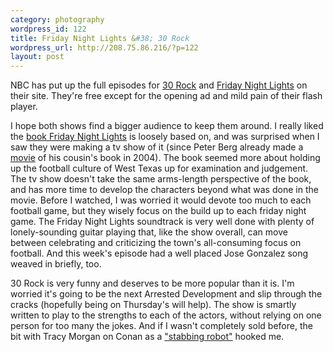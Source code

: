 ```yaml
--- 
category: photography
wordpress_id: 122
title: Friday Night Lights &#38; 30 Rock
wordpress_url: http://208.75.86.216/?p=122
layout: post
---
```

NBC has put up the full episodes for <a href="http://www.nbc.com/Video/rewind/full_episodes/30rock.shtml">30 Rock</a> and <a href="http://www.nbc.com/Video/rewind/full_episodes/friday_night_lights.shtml">Friday Night Lights</a> on their site. They're free except for the opening ad and mild pain of their flash player. 

I hope both shows find a bigger audience to keep them around. I really liked the <a href="http://www.amazon.com/Friday-Night-Lights-Town-Dream/dp/0306809907/">book Friday Night Lights</a> is loosely based on, and was surprised when I saw they were making a tv show of it (since Peter Berg already made a <a href="http://imdb.com/title/tt0390022/">movie</a> of his cousin's book in 2004). The book seemed more about holding up the football culture of West Texas up for examination and judgement. The tv show doesn't take the same arms-length perspective of the book, and has more time to develop the characters beyond what was done in the movie. Before I watched, I was worried it would devote too much to each football game, but they wisely focus on the build up to each friday night game. The Friday Night Lights soundtrack is very well done with plenty of lonely-sounding guitar playing that, like the show overall, can move between celebrating and criticizing the town's all-consuming focus on football. And this week's episode had a well placed Jose Gonzalez song weaved in briefly, too.

30 Rock is very funny and deserves to be more popular than it is. I'm worried it's going to be the next Arrested Development and slip through the cracks (hopefully being on Thursday's will help). The show is smartly written to play to the strengths to each of the actors, without relying on one person for too many the jokes. And if I wasn't completely sold before, the bit with Tracy Morgan on Conan as a <a href="http://www.nbc.com/Video/rewind/full_episodes/30rock.shtml?show=30rock07">"stabbing robot"</a> hooked me.
